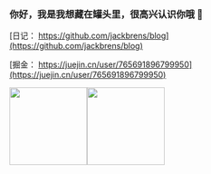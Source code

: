 

### 你好，我是我想藏在罐头里，很高兴认识你哦 👋

[日记： https://github.com/jackbrens/blog](https://github.com/jackbrens/blog)

[掘金： https://juejin.cn/user/765691896799950](https://juejin.cn/user/765691896799950)


<img align="" height="137px" src="https://github-readme-stats.vercel.app/api?username=jackbrens&hide_title=true&hide_border=true&show_icons=true&include_all_commits=true&line_height=21&bg_color=0,EC6C6C,FFD479,FFFC79,73FA79&theme=graywhite&locale=cn" /><img align="" height="137px" src="https://github-readme-stats.vercel.app/api/top-langs/?username=jackbrens&hide_title=true&hide_border=true&layout=compact&bg_color=0,73FA79,73FDFF,D783FF&theme=graywhite&locale=cn" />
